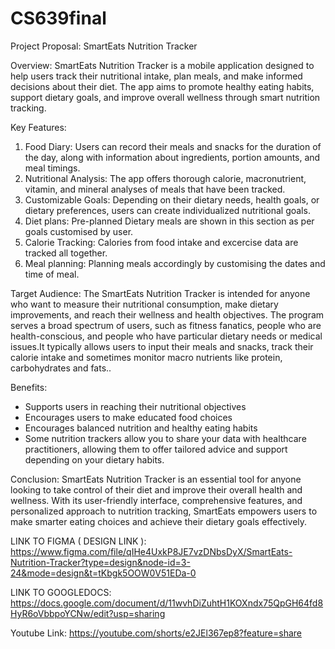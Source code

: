 # CS639final

Project Proposal: SmartEats Nutrition Tracker

Overview:
SmartEats Nutrition Tracker is a mobile application designed to help users track their nutritional intake, plan meals, and make informed decisions about their diet. The app aims to promote healthy eating habits, support dietary goals, and improve overall wellness through smart nutrition tracking.

Key Features:

1.	Food Diary: Users can record their meals and snacks for the duration of the day, along with information about ingredients, portion amounts, and meal timings.
2.	Nutritional Analysis: The app offers thorough calorie, macronutrient, vitamin, and mineral analyses of meals that have been tracked.
3.	Customizable Goals: Depending on their dietary needs, health goals, or dietary preferences, users can create individualized nutritional goals.
4.	Diet plans: Pre-planned Dietary meals are shown in this section as per goals customised by user.
5.	Calorie Tracking: Calories from food intake and excercise data are tracked all together.
6.  Meal planning: Planning meals accordingly by customising the dates and time of meal.

Target Audience:
The SmartEats Nutrition Tracker is intended for anyone who want to measure their nutritional consumption, make dietary improvements, and reach their wellness and health objectives. The program serves a broad spectrum of users, such as fitness fanatics, people who are health-conscious, and people who have particular dietary needs or medical issues.It typically allows users to input their meals and snacks, track their calorie intake and sometimes monitor macro nutrients like protein, carbohydrates and fats..


Benefits: 
- Supports users in reaching their nutritional objectives 
- Encourages users to make educated food choices 
- Encourages balanced nutrition and healthy eating habits
- Some nutrition trackers allow you to share your data with healthcare practitioners, allowing them to offer tailored advice and support depending on your dietary habits.

Conclusion:
SmartEats Nutrition Tracker is an essential tool for anyone looking to take control of their diet and improve their overall health and wellness. With its user-friendly interface, comprehensive features, and personalized approach to nutrition tracking, SmartEats empowers users to make smarter eating choices and achieve their dietary goals effectively.

LINK TO FIGMA ( DESIGN LINK ):
https://www.figma.com/file/qIHe4UxkP8JE7vzDNbsDyX/SmartEats-Nutrition-Tracker?type=design&node-id=3-24&mode=design&t=tKbgk5OOW0V51EDa-0

LINK TO GOOGLEDOCS:
https://docs.google.com/document/d/11wvhDiZuhtH1KOXndx75QpGH64fd8HyR6oVbbpoYCNw/edit?usp=sharing

Youtube Link: https://youtube.com/shorts/e2JEl367ep8?feature=share
